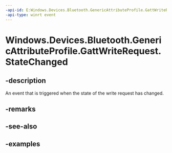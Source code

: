 ```yaml
---
-api-id: E:Windows.Devices.Bluetooth.GenericAttributeProfile.GattWriteRequest.StateChanged
-api-type: winrt event
---
```


<!-- Event syntax.
public event TypedEventHandler StateChanged<GattWriteRequest, GattRequestStateChangedEventArgs>
-->

# Windows.Devices.Bluetooth.GenericAttributeProfile.GattWriteRequest.StateChanged

## -description
An event that is triggered when the state of the write request has changed.

## -remarks

## -see-also

## -examples

